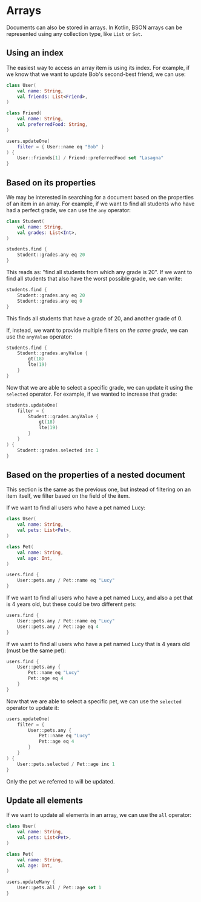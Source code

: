 # Arrays

Documents can also be stored in arrays. In Kotlin, BSON arrays can be represented using any collection type, like `List` or `Set`.

## Using an index

The easiest way to access an array item is using its index. For example, if we know that we want to update Bob's second-best friend, we can use:
```kotlin hl_lines="14"
class User(
	val name: String,
	val friends: List<Friend>,
)

class Friend(
	val name: String,
	val preferredFood: String,
)

users.updateOne(
	filter = { User::name eq "Bob" }
) {
	User::friends[1] / Friend::preferredFood set "Lasagna"
}
```

## Based on its properties

We may be interested in searching for a document based on the properties of an item in an array. For example, if we want to find all students who have had a perfect grade, we can use the `any` operator:
```kotlin hl_lines="7"
class Student(
	val name: String,
	val grades: List<Int>,
)

students.find {
	Student::grades.any eq 20
}
```
This reads as: "find all students from which any grade is 20". If we want to find all students that also have the worst possible grade, we can write:
```kotlin
students.find {
	Student::grades.any eq 20
	Student::grades.any eq 0
}
```
This finds all students that have a grade of 20, and another grade of 0.

If, instead, we want to provide multiple filters on _the same grade_, we can use the `anyValue` operator:
```kotlin
students.find {
	Student::grades.anyValue {
		gt(18)
		lte(19)
	}
}
```

Now that we are able to select a specific grade, we can update it using the `selected` operator. For example, if we wanted to increase that grade:
```kotlin
students.updateOne(
	filter = {
		Student::grades.anyValue {
			gt(18)
			lte(19)
		}
	}
) {
	Student::grades.selected inc 1
}
```

## Based on the properties of a nested document

This section is the same as the previous one, but instead of filtering on an item itself, we filter based on the field of the item.

If we want to find all users who have a pet named Lucy:
```kotlin
class User(
	val name: String,
	val pets: List<Pet>,
)

class Pet(
	val name: String,
	val age: Int,
)

users.find {
	User::pets.any / Pet::name eq "Lucy"
}
```

If we want to find all users who have a pet named Lucy, and also a pet that is 4 years old, but these could be two different pets:
```kotlin
users.find {
	User::pets.any / Pet::name eq "Lucy"
	User::pets.any / Pet::age eq 4
}
```

If we want to find all users who have a pet named Lucy that is 4 years old (must be the same pet):
```kotlin
users.find {
	User::pets.any {
		Pet::name eq "Lucy"
		Pet::age eq 4
	}
}
```

Now that we are able to select a specific pet, we can use the `selected` operator to update it:
```kotlin
users.updateOne(
	filter = {
		User::pets.any {
			Pet::name eq "Lucy"
			Pet::age eq 4
		}
	}
) {
	User::pets.selected / Pet::age inc 1
}
```
Only the pet we referred to will be updated.

## Update all elements

If we want to update all elements in an array, we can use the `all` operator:
```kotlin
class User(
	val name: String,
	val pets: List<Pet>,
)

class Pet(
	val name: String,
	val age: Int,
)

users.updateMany {
	User::pets.all / Pet::age set 1
}
```
